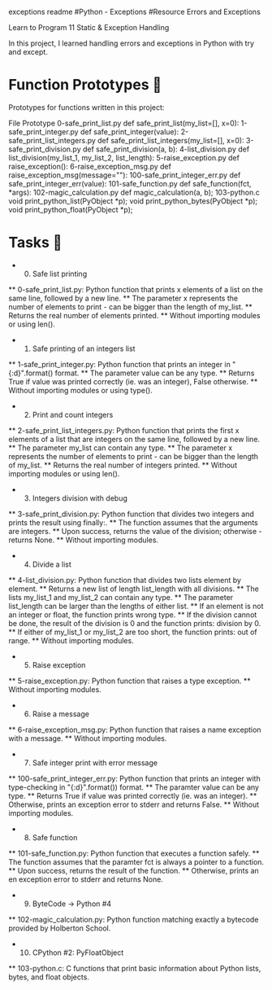 exceptions readme
#Python - Exceptions
#Resource
Errors and Exceptions

Learn to Program 11 Static & Exception Handling

In this project, I learned handling errors and exceptions in Python with try and except.

# Function Prototypes 💾
Prototypes for functions written in this project:

File	Prototype
0-safe_print_list.py	def safe_print_list(my_list=[], x=0):
1-safe_print_integer.py	def safe_print_integer(value):
2-safe_print_list_integers.py	def safe_print_list_integers(my_list=[], x=0):
3-safe_print_division.py	def safe_print_division(a, b):
4-list_division.py	def list_division(my_list_1, my_list_2, list_length):
5-raise_exception.py	def raise_exception():
6-raise_exception_msg.py	def raise_exception_msg(message=""):
100-safe_print_integer_err.py	def safe_print_integer_err(value):
101-safe_function.py	def safe_function(fct, *args):
102-magic_calculation.py	def magic_calculation(a, b);
103-python.c	
void print_python_list(PyObject *p);
void print_python_bytes(PyObject *p);
void print_python_float(PyObject *p);
# Tasks 📃
* 0. Safe list printing

** 0-safe_print_list.py: Python function that prints x elements of a list on the same line, followed by a new line.
** The parameter x represents the number of elements to print - can be bigger than the length of my_list.
** Returns the real number of elements printed.
** Without importing modules or using len().
* 1. Safe printing of an integers list

** 1-safe_print_integer.py: Python function that prints an integer in "{:d}".format() format.
** The parameter value can be any type.
** Returns True if value was printed correctly (ie. was an integer), False otherwise.
** Without importing modules or using type().
* 2. Print and count integers

** 2-safe_print_list_integers.py: Python function that prints the first x elements of a list that are integers on the same line, followed by a new line.
** The parameter my_list can contain any type.
** The parameter x represents the number of elements to print - can be bigger than the length of my_list.
** Returns the real number of integers printed.
** Without importing modules or using len().
* 3. Integers division with debug

** 3-safe_print_division.py: Python function that divides two integers and prints the result using finally:.
** The function assumes that the arguments are integers.
** Upon success, returns the value of the division; otherwise - returns None.
** Without importing modules.
* 4. Divide a list

** 4-list_division.py: Python function that divides two lists element by element.
** Returns a new list of length list_length with all divisions.
** The lists my_list_1 and my_list_2 can contain any type.
** The parameter list_length can be larger than the lengths of either list.
** If an element is not an integer or float, the function prints wrong type.
** If the division cannot be done, the result of the division is 0 and the function prints: division by 0.
** If either of my_list_1 or my_list_2 are too short, the function prints: out of range.
** Without importing modules.
* 5. Raise exception

** 5-raise_exception.py: Python function that raises a type exception.
** Without importing modules.
* 6. Raise a message

** 6-raise_exception_msg.py: Python function that raises a name exception with a message.
** Without importing modules.
* 7. Safe integer print with error message

** 100-safe_print_integer_err.py: Python function that prints an integer with type-checking in "{:d}".format()) format.
** The paramter value can be any type.
** Returns True if value was printed correctly (ie. was an integer).
** Otherwise, prints an exception error to stderr and returns False.
** Without importing modules.
* 8. Safe function

** 101-safe_function.py: Python function that executes a function safely.
** The function assumes that the paramter fct is always a pointer to a function.
** Upon success, returns the result of the function.
** Otherwise, prints an en exception error to stderr and returns None.
* 9. ByteCode -> Python #4

** 102-magic_calculation.py: Python function matching exactly a bytecode provided by Holberton School.
* 10. CPython #2: PyFloatObject

** 103-python.c: C functions that print basic information about Python lists, bytes, and float objects.

